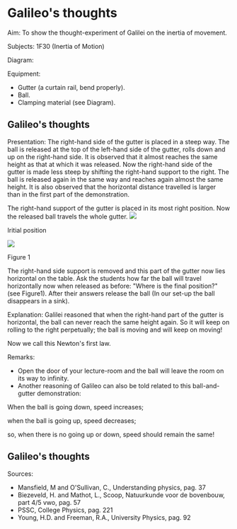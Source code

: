 # Galileo's thoughts 

Aim: To show the thought-experiment of Galilei on the inertia of movement.

Subjects: 1F30 (Inertia of Motion)

Diagram:

Equipment:

- Gutter (a curtain rail, bend properly).
- Ball.
- Clamping material (see Diagram).


## Galileo's thoughts

Presentation: The right-hand side of the gutter is placed in a steep way. The ball is released at the top of the left-hand side of the gutter, rolls down and up on the right-hand side. It is observed that it almost reaches the same height as that at which it was released. Now the right-hand side of the gutter is made less steep by shifting the right-hand support to the right. The ball is released again in the same way and reaches again almost the same height. It is also observed that the horizontal distance travelled is larger than in the first part of the demonstration.

The right-hand support of the gutter is placed in its most right position. Now the released ball travels the whole gutter.
![](https://cdn.mathpix.com/cropped/2024_06_24_0423d0c1aafcd75164e7g-2.jpg?height=604&width=628&top_left_y=787&top_left_x=631)

Iritial position

![](https://cdn.mathpix.com/cropped/2024_06_24_0423d0c1aafcd75164e7g-2.jpg?height=186&width=1012&top_left_y=1503&top_left_x=636)

Figure 1

The right-hand side support is removed and this part of the gutter now lies horizontal on the table. Ask the students how far the ball will travel horizontally now when released as before: "Where is the final position?" (see Figure1). After their answers release the ball (In our set-up the ball disappears in a sink).

Explanation: Galilei reasoned that when the right-hand part of the gutter is horizontal, the ball can never reach the same height again. So it will keep on rolling to the right perpetually; the ball is moving and will keep on moving!

Now we call this Newton's first law.

Remarks:

- Open the door of your lecture-room and the ball will leave the room on its way to infinity.
- Another reasoning of Galileo can also be told related to this ball-and-gutter demonstration:

When the ball is going down, speed increases;

when the ball is going up, speed decreases;

so, when there is no going up or down, speed should remain the same!

## Galileo's thoughts

Sources:

- Mansfield, M and O'Sullivan, C., Understanding physics, pag. 37
- Biezeveld, H. and Mathot, L., Scoop, Natuurkunde voor de bovenbouw, part 4/5 vwo, pag. 57
- PSSC, College Physics, pag. 221
- Young, H.D. and Freeman, R.A., University Physics, pag. 92

